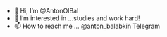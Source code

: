 - 👋 Hi, I’m @AntonOlBal
- 👀 I’m interested in ...studies and work hard!
- 📫 How to reach me ... @anton_balabkin Telegram

<!---
AntonOlBal/AntonOlBal is a ✨ special ✨ repository because its `README.md` (this file) appears on your GitHub profile.
You can click the Preview link to take a look at your changes.
--->
